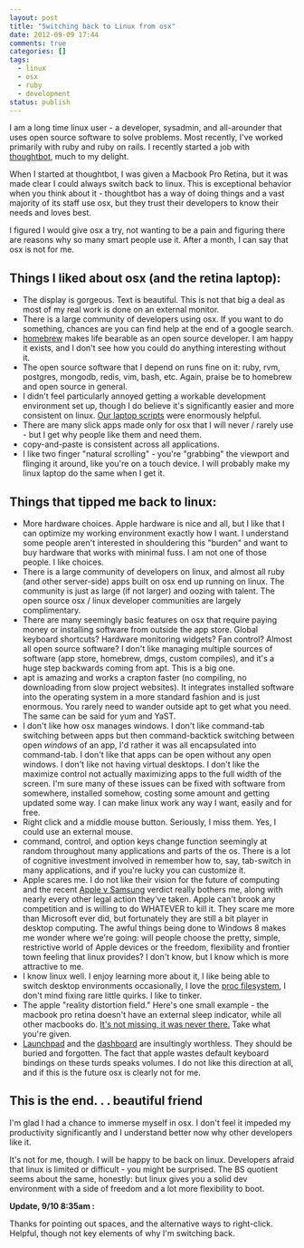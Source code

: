 ```yaml
---
layout: post
title: "Switching back to Linux from osx"
date: 2012-09-09 17:44
comments: true
categories: []
tags:
  - linux
  - osx
  - ruby
  - development
status: publish
---
```

I am a long time linux user - a developer, sysadmin, and all-arounder that uses open source software to solve problems.  Most recently, I've worked primarily with ruby and ruby on rails. I recently started a job with <a href="http://thoughtbot.com">thoughtbot</a>, much to my delight.

When I started at thoughtbot, I was given a Macbook Pro Retina, but it was made clear I could always switch back to linux. This is exceptional behavior when you think about it - thoughtbot has a way of doing things and a vast majority of its staff use osx, but they trust their developers to know their needs and loves best.

I figured I would give osx a try, not wanting to be a pain and figuring there are reasons why so many smart people use it.  After a month, I can say that osx is not for me.

## Things I liked about osx (and the retina laptop):

* The display is gorgeous. Text is beautiful. This is not that big a deal as most of my real work is done on an external monitor.
* There is a large community of developers using osx. If you want to do something, chances are you can find help at the end of a google search.
* <a href="http://mxcl.github.com/homebrew/">homebrew</a> makes life bearable as an open source developer.  I am happy it exists, and I don't see how you could do anything interesting without it.
* The open source software that I depend on runs fine on it: ruby, rvm, postgres, mongodb, redis, vim, bash, etc. Again, praise be to homebrew and open source in general.
* I didn't feel particularly annoyed getting a workable development environment set up, though I do believe it's significantly easier and more consistent on linux. <a href="http://github.com/thoughtbot/laptop">Our laptop scripts</a> were enormously helpful.
* There are many slick apps made only for osx that I will never / rarely use - but I get why people like them and need them.
* copy-and-paste is consistent across all applications.
* I like two finger "natural scrolling" - you're "grabbing" the viewport and flinging it around, like you're on a touch device. I will probably make my linux laptop do the same when I get it.

## Things that tipped me back to linux:

* More hardware choices. Apple hardware is nice and all, but I like that I can optimize my working environment exactly how I want. I understand some people aren't interested in shouldering this "burden" and want to buy hardware that works with minimal fuss. I am not one of those people. I like choices.
* There is a large community of developers on linux, and almost all ruby (and other server-side) apps built on osx end up running on linux. The community is just as large (if not larger) and oozing with talent. The open source osx / linux developer communities are largely complimentary.
* There are many seemingly basic features on osx that require paying money or installing software from outside the app store. Global keyboard shortcuts?  Hardware monitoring widgets? Fan control? Almost all open source software? I don't like managing multiple sources of software (app store, homebrew, dmgs, custom compiles), and it's a huge step backwards coming from apt. This is a big one.
* apt is amazing and works a crapton faster (no compiling, no downloading from slow project websites).  It integrates installed software into the operating system in a more standard fashion and is just enormous. You rarely need to wander outside apt to get what you need. The same can be said for yum and YaST.
* I don't like how osx manages windows. I don't like command-tab switching between apps but then command-backtick switching between open *windows* of an app, I'd rather it was all encapsulated into command-tab.  I don't like that apps can be open without any open windows. I don't like not having virtual desktops. I don't like the maximize control not actually maximizing apps to the full width of the screen. I'm sure many of these issues can be fixed with software from somewhere, installed somehow, costing some amount and getting updated some way. I can make linux work any way I want, easily and for free.
* Right click and a middle mouse button. Seriously, I miss them. Yes, I could use an external mouse.
* command, control, and option keys change function seemingly at random throughout many applications and parts of the os. There is a lot of cognitive investment involved in remember how to, say, tab-switch in many applications, and if you're lucky you can customize it.
* Apple scares me.  I do not like their vision for the future of computing and the recent <a href="http://www.huffingtonpost.com/2012/08/24/apple-samsung-lawsuit-verdict_n_1829268.html">Apple v Samsung</a> verdict really bothers me, along with nearly every other legal action they've taken. Apple can't brook any competition and is willing to do WHATEVER to kill it. They scare me more than Microsoft ever did, but fortunately they are still a bit player in desktop computing. The awful things being done to Windows 8 makes me wonder where we're going: will people choose the pretty, simple, restrictive world of Apple devices or the freedom, flexibility and frontier town feeling that linux provides? I don't know, but I know which is more attractive to me.
* I know linux well. I enjoy learning more about it, I like being able to switch desktop environments occasionally, I love the <a href="http://www.thegeekstuff.com/2010/11/linux-proc-file-system/">proc filesystem</a>, I don't mind fixing rare little quirks. I like to tinker.
* The apple "reality distortion field." Here's one small example - the macbook pro retina doesn't have an external sleep indicator, while all other macbooks do.  <a href="https://discussions.apple.com/thread/4027028?start=0&tstart=0">It's not missing, it was never there.</a>  Take what you're given.
* <a href="http://en.wikipedia.org/wiki/Launchpad_(OS_X)">Launchpad</a> and the <a href="http://en.wikipedia.org/wiki/Dashboard_(Mac_OS)">dashboard</a> are insultingly worthless. They should be buried and forgotten. The fact that apple wastes default keyboard bindings on these turds speaks volumes. I do not like this direction at all, and if this is the future osx is clearly not for me.

## This is the end. . . beautiful friend

I'm glad I had a chance to immerse myself in osx. I don't feel it impeded my productivity significantly and I understand better now why other developers like it.

It's not for me, though. I will be happy to be back on linux.  Developers afraid that linux is limited or difficult - you might be surprised.  The BS quotient seems about the same, honestly: but linux gives you a solid dev environment with a side of freedom and a lot more flexibility to boot.

**Update, 9/10 8:35am :**

Thanks for pointing out spaces, and the alternative ways to right-click. Helpful, though not key elements of why I'm switching back.
